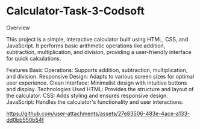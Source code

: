# Calculator-Task-3-Codsoft

Overview

This project is a simple, interactive calculator built using HTML, CSS, and JavaScript. It performs basic arithmetic operations like addition, subtraction, multiplication, and division, providing a user-friendly interface for quick calculations.

Features
Basic Operations: Supports addition, subtraction, multiplication, and division.
Responsive Design: Adapts to various screen sizes for optimal user experience.
Clean Interface: Minimalist design with intuitive buttons and display.
Technologies Used
HTML: Provides the structure and layout of the calculator.
CSS: Adds styling and ensures responsive design.
JavaScript: Handles the calculator's functionality and user interactions.


https://github.com/user-attachments/assets/27e83506-483e-4ace-a133-dd0bb550b54f

